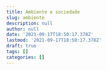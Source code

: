 ```yaml
---
title: Ambiente e sociedade
slug: ambiente
description: null
author: null
date: '2021-09-17T18:50:17.378Z'
lastmod: '2021-09-17T18:50:17.378Z'
draft: true
tags: []
categories: []
---
```


